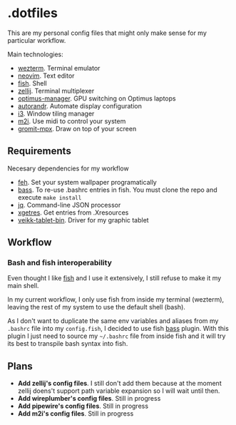 # .dotfiles

This are my personal config files that might only make sense for my particular workflow.

Main technologies:

- [wezterm](https://wezfurlong.org/wezterm/index.html). Terminal emulator
- [neovim](https://neovim.io/). Text editor
- [fish](https://fishshell.com/docs/current/tutorial.html). Shell
- [zellij](https://github.com/zellij-org/zellij). Terminal multiplexer
- [optimus-manager](https://github.com/Askannz/optimus-manager). GPU switching on Optimus laptops
- [autorandr](https://github.com/phillipberndt/autorandr). Automate display configuration
- [i3](https://i3wm.org/). Window tiling manager
- [m2i](https://gitlab.com/enetheru/midi2input). Use midi to control your system
- [gromit-mpx](https://github.com/bk138/gromit-mpx). Draw on top of your screen

## Requirements

Necesary dependencies for my workflow

- [feh](https://wiki.archlinux.org/title/feh). Set your system wallpaper programatically
- [bass](https://github.com/edc/bass). To re-use .bashrc entries in fish. You must clone the repo and execute `make install`
- [jq](https://man.archlinux.org/man/jq.1.en). Command-line JSON processor
- [xgetres](https://aur.archlinux.org/packages/xgetres). Get entries from .Xresources
- [veikk-tablet-bin](https://aur.archlinux.org/packages/veikk-tablet-bin). Driver for my graphic tablet

## Workflow

### Bash and fish interoperability

Even thought I like [fish](https://fishshell.com/docs/current/index.html) and I use it extensively, I still refuse to make it my main shell.

In my current workflow, I only use fish from inside my terminal (wezterm), leaving the rest of my system to use the default shell (bash).

As I don't want to duplicate the same env variables and aliases from my `.bashrc` file into my `config.fish`, I decided to use fish [bass](https://github.com/edc/bass) plugin. With this plugin I just need to source my `~/.bashrc` file from inside fish and it will try its best to transpile bash syntax into fish.

## Plans

- **Add zellij's config files**. I still don't add them because at the moment zellij doens't support path variable expansion so I will wait until then.
- **Add wireplumber's config files**. Still in progress
- **Add pipewire's config files**. Still in progress
- **Add m2i's config files**. Still in progress
